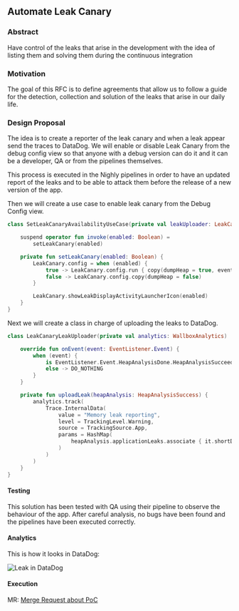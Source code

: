 <!-- Delete any sections below when applicable. 
-->

## Automate Leak Canary

### Abstract

Have control of the leaks that arise in the development with the idea of listing them and solving them during the continuous integration

### Motivation

The goal of this RFC is to define agreements that allow us to follow a guide for the detection, collection and solution of the leaks that arise in our daily life. 

### Design Proposal

The idea is to create a reporter of the leak canary and when a leak appear send the traces to DataDog. We will enable or disable Leak Canary from the debug config view so that anyone with a debug version can do it and it can be a developer, QA or from the pipelines themselves.

This process is executed in the Nighly pipelines in order to have an updated report of the leaks and to be able to attack them before the release of a new version of the app.

Then we will create a use case to enable leak canary from the Debug Config view.

```kotlin
class SetLeakCanaryAvailabilityUseCase(private val leakUploader: LeakCanaryLeakUploader) {

    suspend operator fun invoke(enabled: Boolean) =
        setLeakCanary(enabled)

    private fun setLeakCanary(enabled: Boolean) {
        LeakCanary.config = when (enabled) {
            true -> LeakCanary.config.run { copy(dumpHeap = true, eventListeners = eventListeners + leakUploader) }
            false -> LeakCanary.config.copy(dumpHeap = false)
        }

        LeakCanary.showLeakDisplayActivityLauncherIcon(enabled)
    }
}
```

Next we will create a class in charge of uploading the leaks to DataDog.

```kotlin
class LeakCanaryLeakUploader(private val analytics: WallboxAnalytics) : EventListener {

    override fun onEvent(event: EventListener.Event) {
        when (event) {
            is EventListener.Event.HeapAnalysisDone.HeapAnalysisSucceeded -> uploadLeak(event.heapAnalysis)
            else -> DO_NOTHING
        }
    }

    private fun uploadLeak(heapAnalysis: HeapAnalysisSuccess) {
        analytics.track(
            Trace.InternalData(
                value = "Memory leak reporting",
                level = TrackingLevel.Warning,
                source = TrackingSource.App,
                params = HashMap(
                    heapAnalysis.applicationLeaks.associate { it.shortDescription to it.leakTraces.toString() }
                )
            )
        )
    }
}
```

#### Testing
This solution has been tested with QA using their pipeline to observe the behaviour of the app. After careful analysis, no bugs have been found and the pipelines have been executed correctly.

#### Analytics

This is how it looks in DataDog:

![Leak in DataDog](./Resources/AUTOMATE_LEAK_CANARY/data_dog_leak_canary.png)

#### Execution

MR: [Merge Request about PoC](https://gitlab.com/wallbox/mobile/wallbox_android_app/-/merge_requests/3972)

